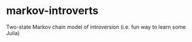 markov-introverts
=================

Two-state Markov chain model of introversion (i.e. fun way to learn some Julia)
